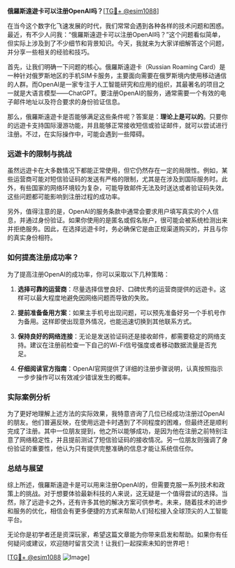 **俄羅斯遠遊卡可以注册OpenAI吗？**[[TG💪+ @esim1088](https://t.me/s/esim1088)]

在当今这个数字化飞速发展的时代，我们常常会遇到各种各样的技术问题和困惑。最近，有不少人问我：“俄羅斯遠遊卡可以注册OpenAI吗？”这个问题看似简单，但实际上涉及到了不少细节和背景知识。今天，我就来为大家详细解答这个问题，并分享一些相关的经验和技巧。

首先，让我们明确一下问题的核心。俄羅斯遠遊卡（Russian Roaming Card）是一种针对俄罗斯地区的手机SIM卡服务，主要面向需要在俄罗斯境内使用移动通信的人群。而OpenAI是一家专注于人工智能研究和应用的组织，其最著名的项目之一就是大语言模型——ChatGPT。要注册OpenAI的服务，通常需要一个有效的电子邮件地址以及符合要求的身份验证信息。

那么，俄羅斯遠遊卡是否能够满足这些条件呢？答案是：**理论上是可以的**。只要你的远遊卡支持国际漫游功能，并且能够正常接收短信或验证邮件，就可以尝试进行注册。不过，在实际操作中，可能会遇到一些障碍。

### **远遊卡的限制与挑战**

虽然远遊卡在大多数情况下都能正常使用，但它仍然存在一定的局限性。例如，某些运营商可能对短信验证码的发送有严格的限制，尤其是在涉及到国际服务时。此外，有些国家的网络环境较为复杂，可能导致邮件无法及时送达或者验证码失效。这些问题都可能影响到注册过程的成功率。

另外，值得注意的是，OpenAI的服务条款中通常会要求用户填写真实的个人信息，并通过身份验证。如果你使用的是匿名或假名账户，很可能会被系统检测出来并拒绝服务。因此，在选择远遊卡时，务必确保它是由正规渠道购买的，并且与你的真实身份相符。

### **如何提高注册成功率？**

为了提高注册OpenAI的成功率，你可以采取以下几种策略：

1. **选择可靠的运营商**：尽量选择信誉良好、口碑优秀的运营商提供的远遊卡。这样可以最大程度地避免因网络问题而导致的失败。
   
2. **提前准备备用方案**：如果主手机号出现问题，可以预先准备好另一个手机号作为备用。这样即使出现意外情况，也能迅速切换到其他联系方式。

3. **保持良好的网络连接**：无论是发送验证码还是接收邮件，都需要稳定的网络支持。建议在注册前检查一下自己的Wi-Fi信号强度或者移动数据流量是否充足。

4. **仔细阅读官方指南**：OpenAI官网提供了详细的注册步骤说明，认真按照指示一步步操作可以有效减少错误发生的概率。

### **实际案例分析**

为了更好地理解上述方法的实际效果，我特意咨询了几位已经成功注册过OpenAI的朋友。他们普遍反映，在使用远遊卡时遇到了不同程度的困难，但最终还是顺利完成了注册。其中一位朋友提到，他之所以能够成功，是因为他在注册之前特别注意了网络稳定性，并且提前测试了短信验证码的接收情况。另一位朋友则强调了身份验证的重要性，他认为只有提供完整准确的信息才能让系统信任你。

### **总结与展望**

综上所述，俄羅斯遠遊卡是可以用来注册OpenAI的，但需要克服一系列技术和政策上的挑战。对于想要体验最新科技的人来说，这无疑是一个值得尝试的选择。当然，除了远遊卡之外，还有许多其他的解决方案可供参考。未来，随着技术的进步和服务的优化，相信会有更多便捷的方式来帮助人们轻松接入全球顶尖的人工智能平台。

无论你是初学者还是资深玩家，希望这篇文章能为你带来启发和帮助。如果你有任何疑问或建议，欢迎随时留言交流！让我们一起探索未知的世界吧！

[[TG💪+ @esim1088](https://t.me/s/esim1088) ![Image](https://i.postimg.cc/4NQfJmqS/Snipaste-2025-05-13-00-14-12.png)]